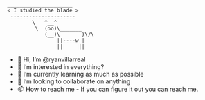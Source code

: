 
```
_____________________
< I studied the blade >
 ---------------------
        \   ^__^
         \  (oo)\_______
            (__)\       )\/\
                ||----w |
                ||     ||
```

- 👋 Hi, I’m @ryanvillarreal
- 👀 I’m interested in everything?
- 🌱 I’m currently learning as much as possible
- 💞️ I’m looking to collaborate on anything
- 📫 How to reach me - If you can figure it out you can reach me. 
